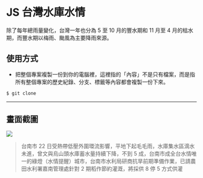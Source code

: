# JS 台灣水庫水情

除了每年總雨量變化，台灣一年也分為 5 至 10 月的豐水期和 11 月至 4 月的枯水期，而豐水期以梅雨、颱風為主要降雨來源。

## 使用方式
- 把整個專案複製一份到你的電腦裡，這裡指的「內容」不是只有檔案，而是指所有整個專案的歷史紀錄、分支、標籤等內容都會複製一份下來。
```sh
$ git clone
```

----

## 畫面截圖
![](https://i.imgur.com/LM3FVPO.png)
> 台南市 22 日受熱帶低壓外圍環流影響，平地下起毛毛雨，水庫集水區滴水未進，曾文與烏山頭水庫蓄水量持續下降，不到 5 成，台南市成全台水情唯一的綠燈（水情提醒）城市，台南市水利局研商抗旱前期準備作業，已請農田水利署嘉南管理處針對 2 期稻作節約灌溉，將採供 8 停 5 方式供灌